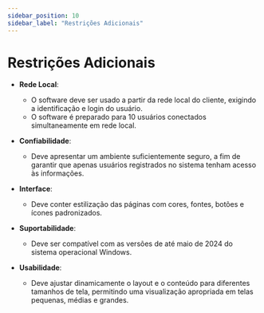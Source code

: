 ```yaml
---
sidebar_position: 10
sidebar_label: "Restrições Adicionais"
---
```


# Restrições Adicionais

- **Rede Local**: 
  - O software deve ser usado a partir da rede local do cliente, exigindo a identificação e login do usuário.
  - O software é preparado para 10 usuários conectados simultaneamente em rede local.

- **Confiabilidade**: 
  - Deve apresentar um ambiente suficientemente seguro, a fim de garantir que apenas usuários registrados no sistema tenham acesso às informações.

- **Interface**: 
  - Deve conter estilização das páginas com cores, fontes, botões e ícones padronizados.

- **Suportabilidade**: 
  - Deve ser compatível com as versões de até maio de 2024 do sistema operacional Windows.

- **Usabilidade**: 
  - Deve ajustar dinamicamente o layout e o conteúdo para diferentes tamanhos de tela, permitindo uma visualização apropriada em telas pequenas, médias e grandes.
